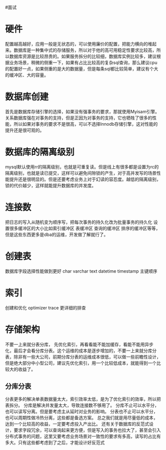 #面试 
# 硬件
配置越高越好，应用一般是无状态的，可以使用廉价的配置，把能力横向的堆起来。数据库是一种集中式的存储服务，所以对于他的高可用稳定性要求比较高，所以数据库资源是比较昂贵的。如果服务拆分的比较细，数据库实例比较多，建议根据业务场景，稍微的侧重一下，如果有占比比较高的复杂sql查询，那么建议cpu的配置好一点，如果侧重的是大的数据量，但是每条sql都比较简单，建议有个大的缓冲区、大的容量。
# 数据库创建
首先是数据库存储引擎的选择，如果没有强事务的要求，那就使用Myisam引擎。关系数据库强在对事务的支持，但是正因为对事务的支持，它也牺牲了很多的性能，所以如果对事务的要求不是很高，可以不选择Innodb存储引擎，这对性能的提升还是很可观的。

# 数据库的隔离级别
mysql默认使用rr的隔离级别，也就是可重复读。但是线上有很多都是设置为rc的隔离级别，也就是读已提交，这样可以避免间隙锁的产生，对于高并发写的场景性能提升还是很明显的。但是还要考虑业务上对于幻读的容忍度。越低的隔离级别，锁的代价越少，这样就能提升数据库的并发度。
# 连接数
把日志的写入从随机变为顺序写，把每次事务的持久化改为批量事务的持久化 设置很多缓冲区的大小比如索引缓冲区 表缓冲区 查询的缓冲区 排序的缓冲区等等，但是这些东西更多是dba的运维，开发做了解就行了。
# 创建表
数据库字段选择性能做到更好
char varchar text
datetime timestamp
主键顺序
# 索引
创建和优化
optimizer trace 更详细的排查
# 存储架构
不要一上来就分表分库，
先优化索引，再看看能不能加缓存，看能不能用异步化，最后才会看分库分表。这个运维的成本是逐步增加的，不要一上来就分库分表，除非有一些大公司，前期分库分表的运维成本很低，可以做一些前瞻性设计，但是绝大部分中小型公司，建议先优化索引，用一个比较低成本，就能得到一个比较大的收益了。

## 分库分表
分表更多的解决单表数据量太大，索引效率太低，是为了优化索引的效率，所以把表拆分。
分库是解决并发量太大，导致连接数不够用了。
分库不止可以水平分，也可以读写分离。但是要考虑主从延时对业务的影响。
分表也不止可以水平分，也可以周期性做冷热分离，这些都是备选方案。
总之我们就是用尽量低的成本，达到一个比较高的收益，一定要考虑投入产出比。
还有关于数据库的反范式设计，要求字段冗余，可以查询起来更方便，但是写入的事务也拉大了，甚至会引入分布式事务的问题，这里又要考虑业务场景对一致性的要求有多高，读写的占比有多大。只有这些都考虑到了之后，才能设计好反范式